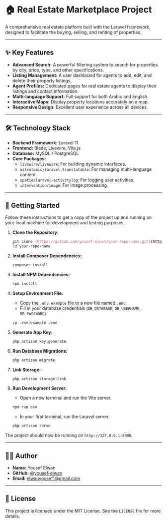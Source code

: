 # 🏠 Real Estate Marketplace Project

A comprehensive real estate platform built with the Laravel framework, designed to facilitate the buying, selling, and renting of properties.

---

## ✨ Key Features

- **Advanced Search:** A powerful filtering system to search for properties by city, price, type, and other specifications.
- **Listing Management:** A user dashboard for agents to add, edit, and delete their property listings.
- **Agent Profiles:** Dedicated pages for real estate agents to display their listings and contact information.
- **Multi-language Support:** Full support for both Arabic and English.
- **Interactive Maps:** Display property locations accurately on a map.
- **Responsive Design:** Excellent user experience across all devices.

---

## 🛠️ Technology Stack

- **Backend Framework:** Laravel 11
- **Frontend:** Blade, Livewire, Vite.js
- **Database:** MySQL / PostgreSQL
- **Core Packages:**
    - `livewire/livewire`: For building dynamic interfaces.
    - `astrotomic/laravel-translatable`: For managing multi-language content.
    - `spatie/laravel-activitylog`: For logging user activities.
    - `intervention/image`: For image processing.

---

## 🚀 Getting Started

Follow these instructions to get a copy of the project up and running on your local machine for development and testing purposes.

1.  **Clone the Repository:**
    ```bash
    git clone [https://github.com/yousef-elwan/your-repo-name.git](https://github.com/yousef-elwan/your-repo-name.git)
    cd your-repo-name
    ```

2.  **Install Composer Dependencies:**
    ```bash
    composer install
    ```

3.  **Install NPM Dependencies:**
    ```bash
    npm install
    ```

4.  **Setup Environment File:**
    - Copy the `.env.example` file to a new file named `.env`.
    - Fill in your database credentials (`DB_DATABASE`, `DB_USERNAME`, `DB_PASSWORD`).
    ```bash
    cp .env.example .env
    ```

5.  **Generate App Key:**
    ```bash
    php artisan key:generate
    ```

6.  **Run Database Migrations:**
    ```bash
    php artisan migrate
    ```

7.  **Link Storage:**
    ```bash
    php artisan storage:link
    ```

8.  **Run Development Server:**
    - Open a new terminal and run the Vite server.
    ```bash
    npm run dev
    ```
    - In your first terminal, run the Laravel server.
    ```bash
    php artisan serve
    ```

The project should now be running on `http://127.0.0.1:8000`.

---

## 👨‍💻 Author

- **Name:** Yousef Elwan
- **GitHub:** [@yousef-elwan](https://github.com/yousef-elwan)
- **Email:** elwanyousef1@gmail.com

---

## 📄 License

This project is licensed under the MIT License. See the `LICENSE` file for more details.
